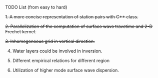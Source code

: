 TODO List (from easy to hard)  

~~1. A more concise representation of station pairs with C++ class.~~

~~2. Parallelization of the computation of surface wave travetime and 2-D Frechet kernel.~~

~~3. Inhomegeneous grid in vertical direction.~~

4. Water layers could be involved in inversion. 

5. Different empirical relations for different region

6. Utilization of higher mode surface wave dispersion.

